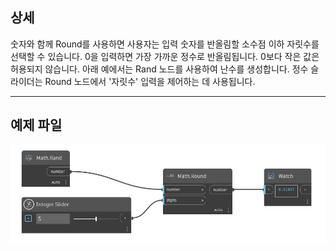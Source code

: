 ## 상세
숫자와 함께 Round를 사용하면 사용자는 입력 숫자를 반올림할 소수점 이하 자릿수를 선택할 수 있습니다. 0을 입력하면 가장 가까운 정수로 반올림됩니다. 0보다 작은 값은 허용되지 않습니다. 아래 예에서는 Rand 노드를 사용하여 난수를 생성합니다. 정수 슬라이더는 Round 노드에서 '자릿수' 입력을 제어하는 데 사용됩니다.
___
## 예제 파일

![Round (number, digits)](./DSCore.Math.Round(number,%20digits)_img.jpg)

